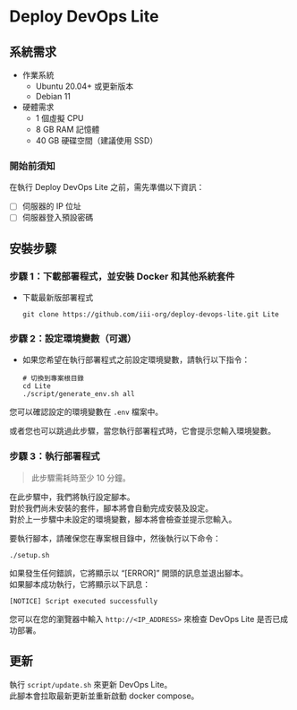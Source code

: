 # Deploy DevOps Lite

## 系統需求

- 作業系統
    - Ubuntu 20.04+ 或更新版本
    - Debian 11
- 硬體需求
    - 1 個虛擬 CPU
    - 8 GB RAM 記憶體
    - 40 GB 硬碟空間（建議使用 SSD）

### 開始前須知

在執行 Deploy DevOps Lite 之前，需先準備以下資訊：

- [ ] 伺服器的 IP 位址
- [ ] 伺服器登入預設密碼

## 安裝步驟

### 步驟 1：下載部署程式，並安裝 Docker 和其他系統套件

- 下載最新版部署程式

  ```shell
  git clone https://github.com/iii-org/deploy-devops-lite.git Lite
  ```

### 步驟 2：設定環境變數（可選）

- 如果您希望在執行部署程式之前設定環境變數，請執行以下指令：

  ```shell
  # 切換到專案根目錄
  cd Lite
  ./script/generate_env.sh all
  ```

您可以確認設定的環境變數在 `.env` 檔案中。

或者您也可以跳過此步驟，當您執行部署程式時，它會提示您輸入環境變數。

### 步驟 3：執行部署程式

> 此步驟需耗時至少 10 分鐘。

在此步驟中，我們將執行設定腳本。  
對於我們尚未安裝的套件，腳本將會自動完成安裝及設定。  
對於上一步驟中未設定的環境變數，腳本將會檢查並提示您輸入。

要執行腳本，請確保您在專案根目錄中，然後執行以下命令：

```shell
./setup.sh
```

如果發生任何錯誤，它將顯示以 “[ERROR]” 開頭的訊息並退出腳本。  
如果腳本成功執行，它將顯示以下訊息：

```shell
[NOTICE] Script executed successfully
```

您可以在您的瀏覽器中輸入 `http://<IP_ADDRESS>` 來檢查 DevOps Lite 是否已成功部署。

## 更新

執行 `script/update.sh` 來更新 DevOps Lite。  
此腳本會拉取最新更新並重新啟動 docker compose。